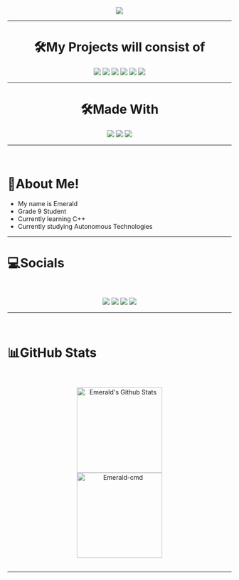 <p align="center">
  <a href="https://github.com/DenverCoder1/readme-typing-svg"><img src="https://readme-typing-svg.herokuapp.com?color=02D5F7&background=19FF5F00&center=true&vCenter=true&lines=Welcome+To+Emerald's+Profile"></a>
</p>
<hr>
<h1 align="center">
  <b>🛠️My Projects will consist of</b>
</h1>

<p align="center"> 
  <img src="https://img.shields.io/badge/HTML-E34F26?style=for-the-badge&logo=html5&logoColor=white">
  <img src="https://img.shields.io/badge/CSS-1572B6?style=for-the-badge&logo=css3&logoColor=white">
  <img src="https://img.shields.io/badge/JavaScript-F7DF1E?style=for-the-badge&logo=javascript&logoColor=black">
  <img src="https://img.shields.io/badge/C%2B%2B-00599C?style=for-the-badge&logo=c%2B%2B&logoColor=white">
  <img src="https://img.shields.io/badge/Node.js-339933?style=for-the-badge&logo=nodedotjs&logoColor=white">
  <img src="https://img.shields.io/badge/python-%233776AB.svg?&style=for-the-badge&logo=python&logoColor=white">
</p>
<hr>
<h1 align="center">
  <b>🛠️Made With</b>
</h1>
<p align="center"> 
<img src="https://img.shields.io/badge/Windows-0078D6?style=for-the-badge&logo=windows&logoColor=white">
<img src="https://img.shields.io/badge/Visual_Studio_Code-0078D4?style=for-the-badge&logo=visual%20studio%20code&logoColor=white">
<img src="https://img.shields.io/badge/Raspberry%20Pi-E34F26?style=for-the-badge&logo=raspberrypi&logoColor=white">
</p>
<hr>
<Br>
<h1>👀About Me!</h1>

- My name is Emerald
- Grade 9 Student
- Currently learning C++
- Currently studying Autonomous Technologies
<hr>
<h1>💻Socials</h1>
<p align="center">
<Br>
<p align="center">
  <a href="mailto:jaxon@emeraldbots.xyz"><img src="https://img.shields.io/badge/e‑mail-D14836.svg?style=for-the-badge&logo=GMail&logoColor=white"/></a>
  <a href="https://instagram.com/emeraldcmd"><img src="https://img.shields.io/badge/instagram-E4405F.svg?style=for-the-badge&logo=instagram&logoColor=white"/></a>
  <a href="https://twitch.tv/emeraldcss"><img src="https://img.shields.io/badge/twitch-9146FF.svg?style=for-the-badge&logo=twitch&logoColor=white"/></a>
  <a href="https://twitter.com/emcraldtwt"><img src="https://img.shields.io/badge/twitter-1DA1F2.svg?style=for-the-badge&logo=twitter&logoColor=white"/></a>
<Br>
<hr>
<Br>
<h1>📊GitHub Stats</h1>
  <br/>
  <p align="center">
    <a href="https://github.com/anuraghazra/github-readme-stats"><img alt="Emerald's Github Stats" src="https://github-readme-stats.vercel.app/api?username=Emerald-cmd&show_icons=true&count_private=true&theme=dark" height="192px"/></a>
<br/>
   <img src="https://github-readme-stats.vercel.app/api/top-langs?username=Emerald-cmd&langs_count=10&show_icons=true&locale=en&layout=compact&theme=dark" alt="Emerald-cmd" height="192px"/>
  <br/>
 
<Br>
<hr>
